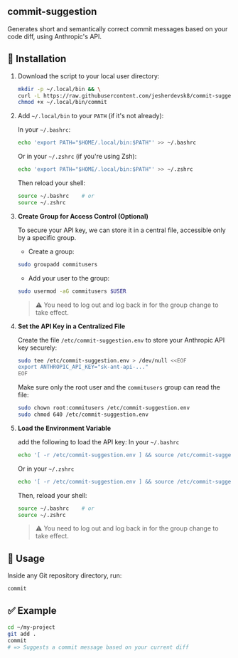 ## commit-suggestion

Generates short and semantically correct commit messages based on your code diff, using Anthropic's API.

## 🚀 Installation

1. Download the script to your local user directory:

   ```bash
   mkdir -p ~/.local/bin && \
   curl -L https://raw.githubusercontent.com/jesherdevsk8/commit-suggestion/master/commit_suggestion.rb -o ~/.local/bin/commit && \
   chmod +x ~/.local/bin/commit
   ```

2. Add `~/.local/bin` to your `PATH` (if it's not already):

   In your `~/.bashrc`:

   ```bash
   echo 'export PATH="$HOME/.local/bin:$PATH"' >> ~/.bashrc
   ```

   Or in your `~/.zshrc` (if you're using Zsh):

   ```bash
   echo 'export PATH="$HOME/.local/bin:$PATH"' >> ~/.zshrc
   ```

   Then reload your shell:

   ```bash
   source ~/.bashrc    # or
   source ~/.zshrc
   ```

3. **Create Group for Access Control (Optional)**

   To secure your API key, we can store it in a central file, accessible only by a specific group.
   
   - Create a group:
   
   ```bash
   sudo groupadd commitusers
   ```
   
   - Add your user to the group:
   
   ```bash
   sudo usermod -aG commitusers $USER
   ```
   
   > ⚠️ You need to log out and log back in for the group change to take effect.

4. **Set the API Key in a Centralized File**

   Create the file `/etc/commit-suggestion.env` to store your Anthropic API key securely:
   
   ```bash
   sudo tee /etc/commit-suggestion.env > /dev/null <<EOF
   export ANTHROPIC_API_KEY="sk-ant-api-..."
   EOF
   ```
   
   Make sure only the root user and the `commitusers` group can read the file:
   
   ```bash
   sudo chown root:commitusers /etc/commit-suggestion.env
   sudo chmod 640 /etc/commit-suggestion.env
   ```

5. **Load the Environment Variable**

   add the following to load the API key:
   In your `~/.bashrc`
   
   ```bash
   echo '[ -r /etc/commit-suggestion.env ] && source /etc/commit-suggestion.env' >> ~/.bashrc
   ```

   Or in your `~/.zshrc`

   ```bash
   echo '[ -r /etc/commit-suggestion.env ] && source /etc/commit-suggestion.env' >> ~/.zshrc
   ```
   
   Then, reload your shell:
   
   ```bash
   source ~/.bashrc    # or
   source ~/.zshrc
   ```

   > ⚠️ You need to log out and log back in for the group change to take effect.

## 🧪 Usage

Inside any Git repository directory, run:

```bash
commit
```

## ✅ Example

```bash
cd ~/my-project
git add .
commit
# => Suggests a commit message based on your current diff
```
